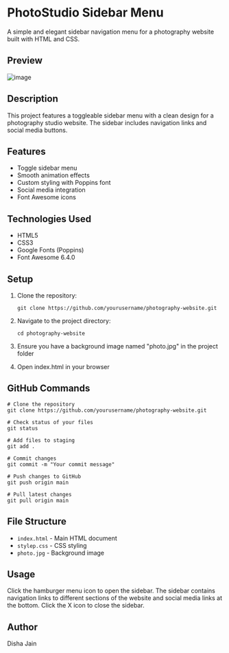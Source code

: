 # PhotoStudio Sidebar Menu

A simple and elegant sidebar navigation menu for a photography website built with HTML and CSS.

## Preview

![image](https://github.com/user-attachments/assets/ec42075b-7b4f-4e93-9d01-927bc4f8e293)


## Description

This project features a toggleable sidebar menu with a clean design for a photography studio website. The sidebar includes navigation links and social media buttons.

## Features

- Toggle sidebar menu
- Smooth animation effects
- Custom styling with Poppins font
- Social media integration
- Font Awesome icons

## Technologies Used

- HTML5
- CSS3
- Google Fonts (Poppins)
- Font Awesome 6.4.0

## Setup

1. Clone the repository:
   ```
   git clone https://github.com/yourusername/photography-website.git
   ```

2. Navigate to the project directory:
   ```
   cd photography-website
   ```

3. Ensure you have a background image named "photo.jpg" in the project folder

4. Open index.html in your browser

## GitHub Commands

```
# Clone the repository
git clone https://github.com/yourusername/photography-website.git

# Check status of your files
git status

# Add files to staging
git add .

# Commit changes
git commit -m "Your commit message"

# Push changes to GitHub
git push origin main

# Pull latest changes
git pull origin main
```

## File Structure

- `index.html` - Main HTML document
- `stylep.css` - CSS styling
- `photo.jpg` - Background image

## Usage

Click the hamburger menu icon to open the sidebar. The sidebar contains navigation links to different sections of the website and social media links at the bottom. Click the X icon to close the sidebar.

## Author

Disha Jain
